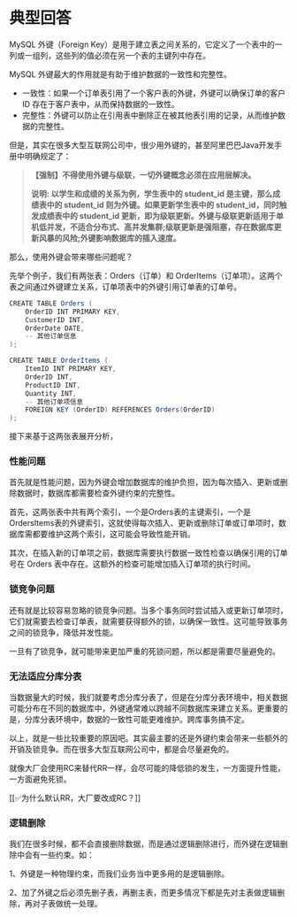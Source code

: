 # 典型回答


MySQL 外键（Foreign Key）是用于建立表之间关系的，它定义了一个表中的一列或一组列，这些列的值必须在另一个表的主键列中存在。



MySQL 外键最大的作用就是有助于维护数据的一致性和完整性。



+ 一致性：如果一个订单表引用了一个客户表的外键，外键可以确保订单的客户 ID 存在于客户表中，从而保持数据的一致性。
+ 完整性：外键可以防止在引用表中删除正在被其他表引用的记录，从而维护数据的完整性。



但是，其实在很多大型互联网公司中，很少用外键的，甚至阿里巴巴Java开发手册中明确规定了：



> **<font style="color:rgb(99, 99, 99);">【强制】不得使用外键与级联，一切外键概念必须在应用层解决。</font>**
>
> **<font style="color:rgb(99, 99, 99);"></font>**
>
> **<font style="color:rgb(99, 99, 99);">  说明: 以学生和成绩的关系为例，学生表中的 student_id 是主键，那么成绩表中的 student_id 则为外键。如果更新学生表中的 student_id，同时触发成绩表中的 student_id 更新，即为级联更新。外键与级联更新适用于单机低并发，不适合分布式、高并发集群;级联更新是强阻塞，存在数据库更新风暴的风险;外键影响数据库的插入速度。</font>**
>



那么，使用外键会带来哪些问题呢？



先举个例子，我们有两张表：Orders（订单）和 OrderItems（订单项）。这两个表之间通过外键建立关系，订单项表中的外键引用订单表的订单号。



```java
CREATE TABLE Orders (
    OrderID INT PRIMARY KEY,
    CustomerID INT,
    OrderDate DATE,
    -- 其他订单信息
);

CREATE TABLE OrderItems (
    ItemID INT PRIMARY KEY,
    OrderID INT,
    ProductID INT,
    Quantity INT,
    -- 其他订单项信息
    FOREIGN KEY (OrderID) REFERENCES Orders(OrderID)
);
```



接下来基于这两张表展开分析，

### 性能问题


首先就是性能问题，因为外键会增加数据库的维护负担，因为每次插入、更新或删除数据时，数据库都需要检查外键约束的完整性。



首先，这两张表中共有两个索引，一个是Orders表的主键索引，一个是OrdersItems表的外键索引，这就使得每次插入、更新或删除订单或订单项时，数据库需都要维护这两个索引，这可能会导致性能开销。



其次，在插入新的订单项之前，数据库需要执行数据一致性检查以确保引用的订单号在 Orders 表中存在。这额外的检查可能增加插入订单项的执行时间。



### 锁竞争问题


还有就是比较容易忽略的锁竞争问题。当多个事务同时尝试插入或更新订单项时，它们就需要去检查订单表，就需要获得额外的锁，以确保一致性。这可能导致事务之间的锁竞争，降低并发性能。



一旦有了锁竞争，就可能带来更加严重的死锁问题，所以都是需要尽量避免的。



### 无法适应分库分表


当数据量大的时候，我们就要考虑分库分表了，但是在分库分表环境中，相关数据可能分布在不同的数据库中，外键通常难以跨越不同数据库来建立关系。更重要的是，分库分表环境中，数据的一致性可能更难维护。跨库事务搞不定。





以上，就是一些比较重要的原因吧。其实最主要的还是外键约束会带来一些额外的开销及锁竞争。而在很多大型互联网公司中，都是会尽量避免的。



就像大厂会使用RC来替代RR一样，会尽可能的降低锁的发生，一方面提升性能，一方面避免死锁。



[[✅为什么默认RR，大厂要改成RC？]]



### 逻辑删除


我们在很多时候，都不会直接删除数据，而是通过逻辑删除进行，而外键在逻辑删除中会有一些约束。如：



1、外键是一种物理约束，而我们业务当中更多用的是逻辑删除。

2、加了外键之后必须先删子表，再删主表，而更多情况下都是先对主表做逻辑删除，再对子表做统一处理。

